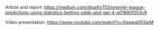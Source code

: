 Article and report: https://medium.com/@safin753/premier-league-predictions-using-statistics-betting-odds-and-gpt-4-a01880f053c9

Video presentation: https://www.youtube.com/watch?v=0qwpqXKSipM
